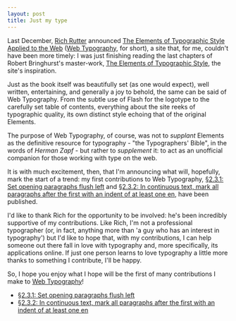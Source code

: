```yaml
---
layout: post
title: Just my type
---
```

Last December, [Rich Rutter][] announced [The Elements of Typographic
Style Applied to the Web][Web Typography] ([Web Typography][], for
short), a site that, for me, couldn't have been more timely: I was just
finishing reading the last chapters of Robert Bringhurst's master-work,
[The Elements of Typographic Style][Elements], the site's inspiration.

Just as the book itself was beautifully set (as one would expect), well
written, entertaining, and generally a joy to behold, the same can be
said of Web Typography. From the subtle use of Flash for the logotype to
the carefully set table of contents, everything about the site reeks of
typographic quality, its own distinct style echoing that of the original
Elements.

The purpose of Web Typography, of course, was not to _supplant_ Elements
as the definitive resource for typography - "the Typographers' Bible",
in the words of <cite>Herman Zapf</cite>  - but rather to _supplement_
it: to act as an unofficial companion for those working with type on the
web.

It is with much excitement, then, that I'm announcing what will,
hopefully, mark the start of a trend: my first contributions to Web
Typography, [§2.3.1: Set opening paragraphs flush left][WT §2.3.1] and
[§2.3.2: In continuous text, mark all paragraphs after the first with an
indent of at least one en][WT §2.3.2], have been published.

I'd like to thank Rich for the opportunity to be involved: he's been
incredibly supportive of my contributions. Like Rich, I'm not a
professional typographer (or, in fact, anything more than 'a guy who has
an interest in typography') but I'd like to hope that, with my
contributions, I can help someone out there fall in love with typography
and, more specifically, its applications online. If just one person
learns to love typography a little more thanks to something I
contribute, I'll be happy.

So, I hope you enjoy what I hope will be the first of many contributions
I make to [Web Typography][]!

* [§2.3.1: Set opening paragraphs flush left][WT §2.3.1]
* [§2.3.2: In continuous text, mark all paragraphs after the first with
  an indent of at least one en][WT §2.3.2]

[Rich Rutter]: http://clagnut.com/ "Richard Rutter's Clagnut.com"
[Web Typography]: http://webtypography.net/ "The Elements of Typographic Style Applied to the Web"
[Elements]: http://www.amazon.co.uk/Elements-Typographic-Style/dp/0881792055/ "Robert Bringhurst's 'The Elements of Typographic Style' (Hardcover) on Amazon UK"
[WT §2.3.1]: http://webtypography.net/Rhythm_and_Proportion/Blocks_and_Paragraphs/2.3.1/
[WT §2.3.2]: http://webtypography.net/Rhythm_and_Proportion/Blocks_and_Paragraphs/2.3.2/
